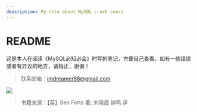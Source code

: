 ```yaml
---
description: My note about MySQL crash cours
---
```


# README

这是本人在阅读《MySQL必知必会》时写的笔记，方便自己查看。如有一些错误或者有异议的地方，请指正，谢谢！

> 联系邮箱：imdreamer68@gmail.com

![](https://s2.ax1x.com/2019/12/21/Qjl6sS.jpg)

> 书籍来源：【英】Ben Forta 著; 刘晓霞 钟鸣 译

